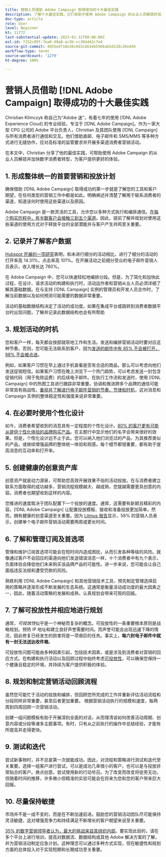 ```yaml
---
title: 营销人员借助 Adobe Campaign 取得成功的十大最佳实践
description: 了解十大最佳实践，它们有助于使用 Adobe Campaign 的从业人员解锁并加快数字消费者转型，为其客户提供更好的体验。
doc-type: article
role: User
level: Beginner
kt: 11772
last-substantial-update: 2023-01-31T00:00:00Z
exl-id: 7152c09f-7ea0-49a8-ac3b-cc304d42c7e4
source-git-commit: 4655ed710e38c0d3cbb3eb5566ab5d13dc26ed44
workflow-type: tm+mt
source-wordcount: '1279'
ht-degree: 100%

---
```


# 营销人员借助 [!DNL Adobe Campaign] 取得成功的十大最佳实践

Christian Klimczyk 称自己为“Adobe 迷”，有着七年的使用 [!DNL Adobe Experience Cloud] 的专业经验，专注于 [!DNL Adobe Campaign]。作为一家大型 CPG 公司的 Adobe 平台负责人，Christian 及其团队使用 [!DNL Campaign] 与所有消费者进行通信和交互。他们借助直邮、电子邮件和 SMS/MMS 等多种方式进行无缝协作，应对高标准的监管要求并开展多渠道消费者营销活动。

在本文中，Christian 分享了他的最佳实践，可帮助使用 Adobe Campaign 的从业人员解锁并加快数字消费者转型，为客户提供更好的体验。


## 1. 形成整体统一的首要营销和投放计划

确保借助 [!DNL Adobe Campaign] 取得成功的第一步就是了解您的工具和客户期望，在任何类型的营销工作中都是如此。明确阐述并清楚了解用于联系消费者的渠道，知道该何时使用这些渠道以及原因。

Adobe Campaign 是一款灵活的工具，允许您以多种方式执行和编排通信。[在每个购买历程中，有半数客户会接触三到五个渠道](https://www.mckinsey.com/capabilities/operations/our-insights/redefine-the-omnichannel-approach-focus-on-what-truly-matters)。因此，提前了解并规划对使用这些渠道的使用方式对于释放平台的全部潜能并与客户产生共鸣至关重要。

## 2. 记录并了解客户数据

<!-- Sandra, this paragraph opens as if it's going to discuss the advantages of segmentation, but it left me hanging. So, I hit the Hubspot link and dug into it a bit, and it seemed to me like the juicy information is this quote: 

"A study by Hubspot revealed that 30% of the marketers who participated in it used market segmentation techniques to improve email engagement. Segmented campaigns had 14.31% higher open rates and saw 101% more clicks than non-segmented campaigns.

"Email marketers who segmented their audience before campaigning stated that the revenue generated increased to up to 760%. Targeted and segmented emails bring in 58% of all revenue." [Link](https://www.notifyvisitors.com/blog/segmentation-statistics/) 

I added that second paragraph about 760% revenue and broke up the rest of the section, touched it up to help make the Hubspot example a little more impactful. If I altered this section too much, you can reject the change. It didn't have mistakes, but it felt like it didn't tie the segment example strongly enough to the point about data design. See if this is okay...-->

[Hubspot 开展的一项研究](https://www.linkedin.com/pulse/customer-segmentation-effective-b2b-business-industry-sabreen)表明，和未进行细分的活动相比，进行了细分的活动的打开率高 14.31%，点击率高 101%。在开展活动之前细分受众的电子邮件营销人员表示，收入增长达 760%。

在 Adobe Campaign 中，您可以快速轻松地编排分段。但是，为了简化和加快此过程，在设计、请求活动的构建和执行时，活动运作者和营销从业人员必须详细了解其基础数据。在与支持 [!DNL Campaign] 实例的管理员和开发人员合作时，了解当前数据以及如何预测可能需要的数据非常重要。

活动的基础数据结构决定了活动的成功度。如果在集成平台或跳转到消费者数据平台时出现问题，了解并记录此数据结构也会有所帮助

## 3. 规划活动的时机

您和客户一样，每天都会按部就班地工作和生活。发送和编排营销活动时要对应这种节奏。否则，您可能无法联系到客户，因为[发送的邮件中有 85% 不会被打开，98% 不会被点进](https://www.validity.com/resource-center/state-of-email-2021/)。

例如，如果客户习惯在早上通过手机查看是否有合适的商品，那么可以考虑向他们发送促销短信。如果客户习惯在晚上浏览下一个热门趋势，可以考虑发送一封包含促销代码（用于免除运费）的后续电子邮件。在执行工作流和发送时，使用 [!DNL Campaign] 中的热图工具进行跟踪非常重要。协调和推进跨多个品牌的通信可能非常具有挑战性。[重视并了解进行电子邮件营销的节奏、节律和时机](https://experienceleaguecommunities.adobe.com/t5/adobe-campaign-classic-blogs/predictive-send-time-optimization-with-adobe-campaign/ba-p/561554)，这对消息和 Campaign 实例的整体稳定性和强度来说非常重要。

## 4. 在必要时使用个性化设计

如今，消费者希望收到的消息具有一定程度的个性化设计。[80% 的客户更有可能从提供个性化体验的品牌购买产品](https://us.epsilon.com/power-of-me)。在主题行中显示他们的名字会带来很好的效果。但是，个性化设计远不止于此。您可以纳入他们浏览过的产品，为其推荐类似的产品，或继续增强品牌的整体统一体验和观感。每个细节都很重要，都有助于提高消息的互动率和打开率。

## 5. 创建健康的创意资产库

创意资产就是动力源泉，可帮助您高效开展效果不俗的活动投放。在与消费者建立联系方面取得的成功越多，营销流程规模越大、越成熟，您就越需要更具创意的内容。消费者也期望收到这样的内容。

您推进的速度取决于团队配置下一个投放的速度。通常，这需要有新颖且精彩的内容。[!DNL Adobe Campaign] 让配置投放模板、接收和准备投放更加简单。然而，拥有健康的创意渠道至关重要。因为 [Litmus 报告](https://www.litmus.com/resources/state-of-email/)显示，58% 的营销人员表示，创建单个电子邮件营销活动需要两周或更长时间。

## 6. 了解和管理订阅及首选项

管理和维护订阅首选项可能会在短时间内造成困扰，从而引发各种等级的风险。就像通过客户不会回应的渠道向他们发送错误消息一样，十个消费者中有九个表示，负面体验会降低他们未来购买该品牌产品的可能性。进一步来说，您可能会让自己面临违反法规和遭受罚款的风险。

熟练利用 [!DNL Adobe Campaign] 和其他营销技术工具，预先制定管理选择启用的策略并逐渐形成不断发展的生态系统。这通常是衡量活动成功度的最大因素之一，因此，随着活动策略的发展和成熟，认真规划会带来可观的回报。

## 7. 了解可投放性并相应地进行规划

通常，_可投放性_&#x200B;似乎是一个神秘而复杂的概念。可投放性的一条重要根本原则是战略规划。预热 IP 地址和建立良好声誉需要时间。而声誉可能会出现迅速下降的情况，因此修复已经发生的损害将是一项艰巨的任务。事实上，**每六封电子邮件中就有一封无法送达收件箱**。

可投放性问题可能由多种因素引起，包括技术因素，或是涉及到消费者对营销的回应方式。在构建和执行活动以及回顾过程中始终考虑[可投放性](https://business.adobe.com/cn/products/campaign/email-deliverability.html)，可以确保您保持一个健康且稳定的环境，并持续为客户提供积极的体验。

## 8. 规划和制定营销活动回顾流程

虽然您可能忙于活动的投放和编排，但回顾您所完成的工作并重新评估活动流程和分段同样非常重要，甚至后者更加重要。 根据营销活动执行的规模和速度，每两周到四周回顾一次营销活动。

创建一组问题模板有助于开展深刻全面的对话，从而理清该如何改善活动周期、创意内容或分段等诸多主题事项。有时，只有从之前执行的操作中总结经验，才能有所提高并走得更快。

## 9. 测试和迭代

尝试新事物时，并不总是第一次就能成功。因此，对流程和策略进行测试和迭代至关重要。选择一组客户进行尝试，可以是成功几率很小的客户，也可以是与投放非常贴合的客户。换点创意。尝试使用新的行动号召。为了改变而改变将徒劳无功，但随着时间的推移，许多微小但精准的实验可能会在将来为您和您的客户带来巨大回报。

## 10. 尽量保持敏捷

市场并不是一成不变的，而是在不断加速前进。鼓励您的营销活动团队尽可能保持灵活敏捷，这对增强竞争力和持续满足不断增长的客户期望来说至关重要。

[35% 的数字营销领导者认为，最大的挑战来自其组织内部](https://www.gartner.com/en/newsroom/press-releases/gartner-says-35--of-digital-marketing-leaders-believe-the-bigges)。要实现此目的，请在多个平台上进行培训，提高对数据流、数据结构或其他 Adobe 解决方案的了解，并为营销活动制定应急计划。这种理念可以通过多种方式实现，但在敏捷性和规划方面的总体投入对于实现短期和长期成功至关重要。
